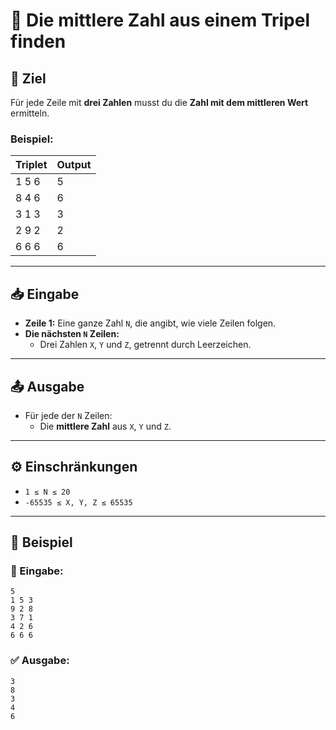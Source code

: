 # 🔢 Die mittlere Zahl aus einem Tripel finden

## 🎯 Ziel
Für jede Zeile mit **drei Zahlen** musst du die **Zahl mit dem mittleren Wert** ermitteln.  

### Beispiel:
| Triplet  | Output |
|----------|--------|
| 1 5 6    | 5      |
| 8 4 6    | 6      |
| 3 1 3    | 3      |
| 2 9 2    | 2      |
| 6 6 6    | 6      |

---

## 📥 Eingabe
- **Zeile 1:** Eine ganze Zahl `N`, die angibt, wie viele Zeilen folgen.
- **Die nächsten `N` Zeilen:**  
  - Drei Zahlen `X`, `Y` und `Z`, getrennt durch Leerzeichen.

---

## 📤 Ausgabe
- Für jede der `N` Zeilen:  
  - Die **mittlere Zahl** aus `X`, `Y` und `Z`.

---

## ⚙️ Einschränkungen
- `1 ≤ N ≤ 20`
- `-65535 ≤ X, Y, Z ≤ 65535`

---

## 📌 Beispiel

### 📝 Eingabe:
```
5
1 5 3
9 2 8
3 7 1
4 2 6
6 6 6
```

### ✅ Ausgabe:
```
3
8
3
4
6
```
